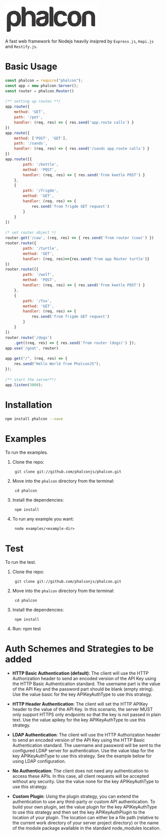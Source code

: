 ![](phalcon.jpg)

A fast web framework for Nodejs heavily insipred by `Express.js`, `Hapi.js` and `Restify.js`.

# Basic Usage
```javascript
const phalcon = require("phalcon");
const app = new phalcon.Server();
const router = phalcon.Router()

/** setting up routes **/
app.route({
    method: 'GET',
    path: '/pot',
    handler: (req, res) => { res.send('app.route calls') }
})
app.route({
    method: ['POST', 'GET'],
    path: '/sands',
    handler: (req, res) => { res.send('/sands app.route calls') }
})
app.route([{
        path: '/kettle',
        method: 'POST',
        handler: (req, res) => { res.send('from keetle POST') }
    },
    {
        path: '/frigde',
        method: 'GET',
        handler: (req, res) => {
            res.send('from frigde GET request')
        }
    }
])

/* set router object */
router.get('/cow', (req, res) => { res.send('from router (cow)') })
router.route({
        path: '/turtle',
        method: 'GET',
        handler: (req, res)=>{res.send('from app Router turtle')}
})
router.route([{
        path: '/wolf',
        method: 'POST',
        handler: (req, res) => { res.send('from keetle POST') }
    },
    {
        path: '/fox',
        method: 'GET',
        handler: (req, res) => {
            res.send('from frigde GET request')
        }
    }
])
router.route('/dogs')
    .get((req, res) => { res.send('from router (dogs)') });
app.use('/goat', router)

app.get("/", (req, res) => {
    res.send("Hello World from PhalconJS");
});

/** start the server**/
app.listen(3000);
```
# Installation
```sh
npm install phalcon --save
```
# Examples
To run the examples.
1. Clone the repo:

        git clone git://github.com/phalconjs/phalcon.git

1. Move into the `phalcon` directory from the terminal:

        cd phalcon

1. Install the dependencies:

        npm install

1. To run any example you want:

        node examples/<example-dir>

# Test
To run the test.
1. Clone the repo:

        git clone git://github.com/phalconjs/phalcon.git

1. Move into the `phalcon` directory from the terminal:

        cd phalcon

1. Install the dependencies:

        npm install

1. Run:
        npm test

# Auth Schemes and Strategies to be added

* **HTTP Basic Authentication (default)**: The client will use the HTTP Authorization header to send an encoded version of the API Key using the HTTP Basic Authentication standard. The username part is the value of the API Key and the password part should be blank (empty string). Use the value basic for the key APIKeyAuthType to use this strategy.

* **HTTP Header Authentication**: The client will set the HTTP APIKey header to the value of the API Key. In this scenario, the server MUST only support HTTPS only endpoints so that the key is not passed in plain text. Use the value apikey for the key APIKeyAuthType to use this strategy.

* **LDAP Authentication**: The client will use the HTTP Authorization header to send an encoded version of the API Key using the HTTP Basic Authentication standard. The username and password will be sent to the configured LDAP server for authentication. Use the value ldap for the key APIKeyAuthType to use this strategy. See the example below for using LDAP configuration.

* **No Authentication**: The client does not need any authentication to access these APIs. In this case, all client requests will be accepted without any security. Use the value none for the key APIKeyAuthType to use this strategy.

* **Custom Plugin**: Using the plugin strategy, you can extend the authentication to use any third-party or custom API authentication. To build your own plugin, set the value plugin for the key APIKeyAuthType to use this strategy and then set the key APIKeyAuthPlugin to the location of your plugin. The location can either be a file path (relative to the current work directory of your server project directory) or the name of the module package available in the standard node_modules location.